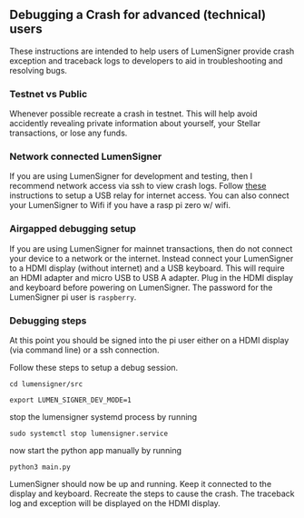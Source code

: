 ## Debugging a Crash for advanced (technical) users

These instructions are intended to help users of LumenSigner provide crash exception and traceback logs to developers to aid in troubleshooting and resolving bugs.

### Testnet vs Public

Whenever possible recreate a crash in testnet. This will help avoid accidently revealing private information about yourself, your Stellar transactions, or lose any funds.

### Network connected LumenSigner

If you are using LumenSigner for development and testing, then I recommend network access via ssh to view crash logs. Follow [these](https://github.com/LumenSigner/lumensigner/blob/main/docs/usb_relay.md) instructions to setup a USB relay for internet access. You can also connect your LumenSigner to Wifi if you have a rasp pi zero w/ wifi.

### Airgapped debugging setup

If you are using LumenSigner for mainnet transactions, then do not connect your device to a network or the internet. Instead connect your LumenSigner to a HDMI display (without internet) and a USB keyboard. This will require an HDMI adapter and micro USB to USB A adapter. Plug in the HDMI display and keyboard before powering on LumenSigner. The password for the LumenSigner pi user is `raspberry`.

### Debugging steps

At this point you should be signed into the pi user either on a HDMI display (via command line) or a ssh connection.

Follow these steps to setup a debug session.

`cd lumensigner/src`

`export LUMEN_SIGNER_DEV_MODE=1`

stop the lumensigner systemd process by running

`sudo systemctl stop lumensigner.service`

now start the python app manually by running

`python3 main.py`

LumenSigner should now be up and running. Keep it connected to the display and keyboard. Recreate the steps to cause the crash. The traceback log and exception will be displayed on the HDMI display.
